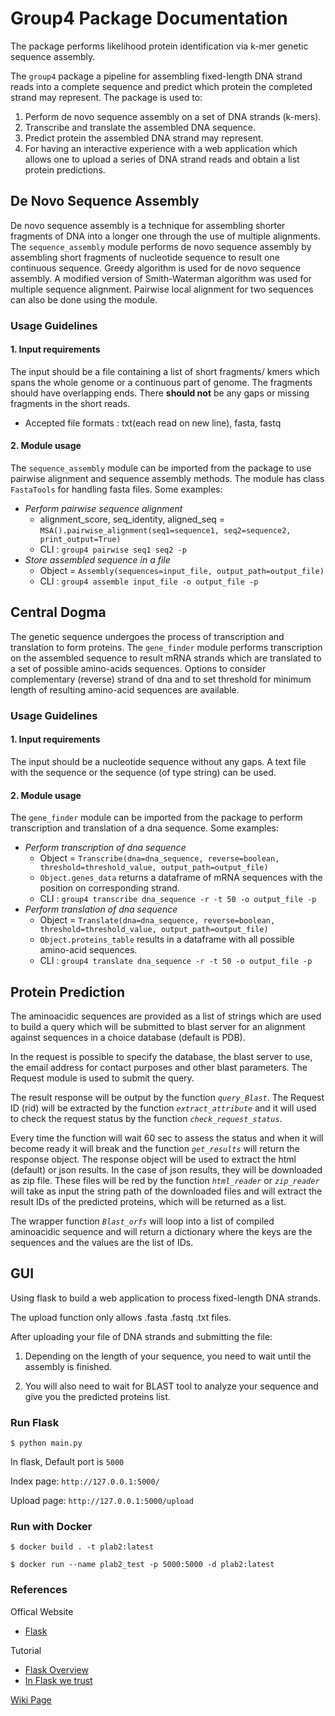 # Group4 Package Documentation


The package performs likelihood protein identification via k-mer genetic sequence assembly.

The ``group4`` package a pipeline for assembling fixed-length DNA strand reads into a complete sequence and predict which protein the completed strand may represent.
The package is used to:
1. Perform de novo sequence assembly on a set of DNA strands (k-mers).
2. Transcribe and translate the assembled DNA sequence.
3. Predict protein the assembled DNA strand may represent.
4. For having an interactive experience with a web application which allows one to upload a series of DNA strand reads and obtain a list protein predictions.

## De Novo Sequence Assembly

De novo sequence assembly is a technique for assembling shorter fragments of DNA into a longer one through the use of multiple alignments. 
The ``sequence_assembly`` module performs de novo sequence assembly by assembling short fragments of nucleotide sequence to result one continuous sequence.
Greedy algorithm is used for de novo sequence assembly.
A modified version of Smith-Waterman algorithm was used for multiple sequence alignment. Pairwise local alignment for two sequences can also be done using the module.

### Usage Guidelines

#### 1. Input requirements
The input should be a file containing a list of short fragments/ kmers which spans the whole genome or a continuous part of genome. 
The fragments should have overlapping ends. There **should not** be any gaps or missing fragments in the short reads.
- Accepted file formats : txt(each read on new line), fasta, fastq

#### 2. Module usage 
The ``sequence_assembly`` module can be imported from the package to use pairwise alignment and sequence assembly methods.
The module has class ``FastaTools`` for handling fasta files.
Some examples:
- _Perform pairwise sequence alignment_
  - alignment_score, seq_identity, aligned_seq = ``MSA().pairwise_alignment(seq1=sequence1, seq2=sequence2, print_output=True)``
  - CLI : ``group4 pairwise seq1 seq2 -p``
- _Store assembled sequence in a file_
  - Object = ``Assembly(sequences=input_file, output_path=output_file)``
  - CLI : ``group4 assemble input_file -o output_file -p``

## Central Dogma
The genetic sequence undergoes the process of transcription and translation to form proteins.
The ``gene_finder`` module performs transcription on the assembled sequence to result mRNA strands which are translated to a set of possible amino-acids sequences.
Options to consider complementary (reverse) strand of dna and to set threshold for minimum length of resulting amino-acid sequences are available.

### Usage Guidelines

#### 1. Input requirements
The input should be a nucleotide sequence without any gaps.
A text file with the sequence or the sequence (of type string) can be used.

#### 2. Module usage 
The ``gene_finder`` module can be imported from the package to perform transcription and translation of a dna sequence.
Some examples:
- _Perform transcription of dna sequence_
  - Object = ``Transcribe(dna=dna_sequence, reverse=boolean, threshold=threshold_value, output_path=output_file)``
  - ``Object.genes_data`` returns a dataframe of mRNA sequences with the position on corresponding strand.
  - CLI : ``group4 transcribe dna_sequence -r -t 50 -o output_file -p``
- _Perform translation of dna sequence_
  - Object = ``Translate(dna=dna_sequence, reverse=boolean, threshold=threshold_value, output_path=output_file)``
  - ``Object.proteins_table`` results in a dataframe with all possible amino-acid sequences.
  - CLI : ``group4 translate dna_sequence -r -t 50 -o output_file -p``


## Protein Prediction

The aminoacidic sequences are provided as a list of strings which are used to 
build a query which will be submitted to blast server for an alignment against sequences in 
a choice database (default is PDB). 

In the request is possible to specify the database, 
the blast server to use, the email address for contact purposes and other blast parameters.
The Request module is used to submit the query. 

The result response will be output by the function *``query_Blast``*. 
The Request ID (rid) will be extracted by the function *``extract_attribute``* and it will used to
check the request status by the function *``check_request_status``*.

Every time the function will wait 60 sec to assess the status and when it will become ready it will
break and the function *``get_results``* will return the response object. The response object will be used to
extract the html (default) or json results. In the case of json results, they will be downloaded as zip file.
These files will be red by the function *``html_reader``* or *``zip_reader``* will take as input the string path of the downloaded files
and will extract the result IDs of the predicted proteins, which will be returned as a list.

The wrapper function *``Blast_orfs``* will loop into a list of compiled aminoacidic sequence and
will return a dictionary where the keys are the sequences and the values are the list of IDs.


## GUI

Using flask to build a web application to process fixed-length DNA strands.

The upload function only allows .fasta .fastq .txt files.

After uploading your file of DNA strands and submitting the file:

1. Depending on the length of your sequence, you need to wait until the assembly is finished.

2. You will also need to wait for BLAST tool to analyze your sequence and give you the predicted proteins list.
 
### Run Flask

`$ python main.py`

In flask, Default port is `5000`

Index page:  `http://127.0.0.1:5000/`

Upload page: `http://127.0.0.1:5000/upload`


### Run with Docker



`$ docker build . -t plab2:latest`

`$ docker run --name plab2_test -p 5000:5000 -d plab2:latest`



### References

Offical Website

- [Flask](http://flask.pocoo.org/)

Tutorial

- [Flask Overview](https://www.slideshare.net/maxcnunes1/flask-python-16299282)
- [In Flask we trust](http://igordavydenko.com/talks/ua-pycon-2012.pdf)

[Wiki Page](https://github.com/tsungtwu/flask-example/wiki)


